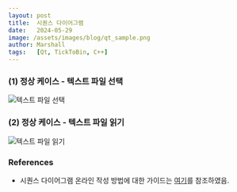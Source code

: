 ```yaml
---
layout: post
title:  시퀀스 다이어그램
date:   2024-05-29
image: /assets/images/blog/qt_sample.png
author: Marshall
tags:   [Qt, TickToBin, C++]
---
```


### (1) 정상 케이스 - 텍스트 파일 선택

![텍스트 파일 선택](https://teammtc.github.io/assets/images/diagram/select_txt.png)

### (2) 정상 케이스 - 텍스트 파일 읽기

![텍스트 파일 읽기](https://teammtc.github.io/assets/images/diagram/read_txt.png)

### References
* 시퀀스 다이어그램 온라인 작성 방법에 대한 가이드는 [여기](https://sequencediagram.org/instructions.html)를 참조하였음.


